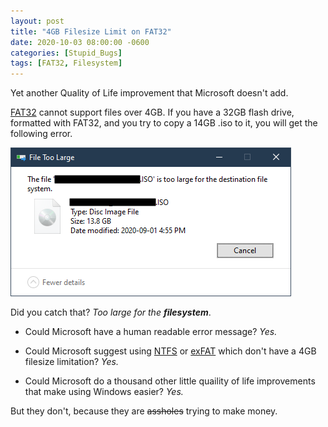 ```yaml
---
layout: post
title: "4GB Filesize Limit on FAT32"
date: 2020-10-03 08:00:00 -0600
categories: [Stupid_Bugs]
tags: [FAT32, Filesystem]
---
```


Yet another Quality of Life improvement that Microsoft doesn't add.

[FAT32](https://infogalactic.com/info/File_Allocation_Table#FAT32) cannot support files over 4GB. If you have a 32GB flash drive, formatted with FAT32, and you try to copy a 14GB .iso to it, you will get the following error.

![File Too large error](/assets/2020/10/file-too-large.png)

Did you catch that? *Too large for the **filesystem***.

* Could Microsoft have a human readable error message? *Yes.*

* Could Microsoft suggest using [NTFS](https://infogalactic.com/info/NTFS) or [exFAT](https://infogalactic.com/info/ExFAT) which don't have a 4GB filesize limitation? *Yes.*

* Could Microsoft do a thousand other little quaility of life improvements that make using Windows easier? *Yes.*

But they don't, because they are <strike>assholes</strike> trying to make money.
